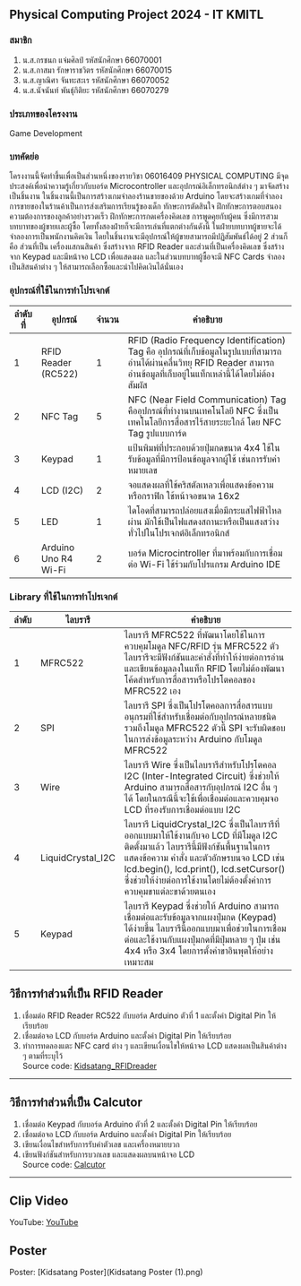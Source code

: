 ## **Physical Computing Project 2024 - IT KMITL**
### สมาชิก
1. น.ส.กรชนก แจ่มศิลป์      รหัสนักศึกษา 66070001
2. น.ส.กาสมา รักษาราชวิตร   รหัสนักศึกษา 66070015
3. น.ส.ญาณิศา จันทะสะเร    รหัสนักศึกษา 66070052
4. น.ส.นัจนันท์ พันธุ์กิติยะ   รหัสนักศึกษา 66070279
### ประเภทของโครงงาน
Game Development
### บทคัดย่อ
โครงงานนี้จัดทำขึ้นเพื่อเป็นส่วนหนึ่งของรายวิชา 06016409 PHYSICAL COMPUTING มีจุดประสงค์เพื่อนำความรู้เกี่ยวกับบอร์ด Microcontroller และอุปกรณ์อิเล็กทรอนิกส์ต่าง ๆ มาจัดสร้างเป็นชิ้นงาน
  ในชิ้นงานนี้เป็นการสร้างเกมจำลองร้านขายของด้วย Arduino โดยจะสร้างเกมที่จำลองการขายของในร้านค้าเป็นการส่งเสริมการเรียนรู้ของเด็ก ทักษะการตัดสินใจ ฝึกทักษะการตอบสนองความต้องการของลูกค้าอย่างรวดเร็ว ฝึกทักษะการกดเครื่องคิดเลข การพูดคุยกับผู้คน ซึ่งมีการสวมบทบาทของผู้ขายเเละผู้ซื้อ โดยทั้งสองฝ่ายก็จะมีการเล่นที่แตกต่างกันดังนี้ ในฝ่ายบทบาทผู้ขายจะได้จำลองการเป็นพนักงานคิดเงิน โดยในชิ้นงานจะมีอุปกรณ์ให้ผู้ขายสามารถมีปฏิสัมพันธ์ได้อยู่ 2 ส่วนก็คือ ส่วนที่เป็น เครื่องแสกนสินค้า ซึ่งสร้างจาก RFID Reader และส่วนที่เป็นเครื่องคิดเลข ซึ่งสร้างจาก Keypad และมีหน้าจอ LCD เพื่อแสดงผล และในส่วนบทบาทผู้ซื้อจะมี NFC Cards จำลองเป็นสิสนค้าต่าง ๆ ให้สามารถเลือกซื้อและนำไปคิดเงินได้นั่นเอง

### อุปกรณ์ที่ใช้ในการทำโปรเจกต์
| ลำดับที่ | อุปกรณ์ | จำนวน | คำอธิบาย |
| ---- | ---- | ---- | ---- |
| 1 | RFID Reader (RC522) | 1 | RFID (Radio Frequency Identification) Tag คือ อุปกรณ์ที่เก็บข้อมูลในรูปแบบที่สามารถอ่านได้ผ่านคลื่นวิทยุ RFID Reader สามารถอ่านข้อมูลที่เก็บอยู่ในแท็กเหล่านี้ได้โดยไม่ต้องสัมผัส |
| 2 | NFC Tag | 5 | NFC (Near Field Communication) Tag คืออุปกรณ์ที่ทำงานบนเทคโนโลยี NFC ซึ่งเป็นเทคโนโลยีการสื่อสารไร้สายระยะใกล้ โดย NFC Tag รูปแบบการ์ด|
| 3 | Keypad | 1 | แป้นพิมพ์ที่ประกอบด้วยปุ่มกดขนาด 4x4 ใช้ในรับข้อมูลที่มีการป้อนข้อมูลจากผู้ใช้ เช่นการรับค่าหมายเลข |
| 4 | LCD (I2C)| 2 | จอแสดงผลที่ใช้คริสตัลเหลวเพื่อแสดงข้อความหรือกราฟิก ใช้หน้าจอขนาด 16x2 |
| 5 | LED | 1 | ไดโอดที่สามารถปล่อยแสงเมื่อมีกระแสไฟฟ้าไหลผ่าน มักใช้เป็นไฟแสดงสถานะหรือเป็นแสงสว่างทั่วไปในโปรเจกต์อิเล็กทรอนิกส์ |
| 6 | Arduino Uno R4 Wi-Fi | 2 | บอร์ด Microcintroller ที่มาพร้อมกับการเชื่อมต่อ Wi-Fi ใช้ร่วมกับโปรแกรม Arduino IDE |

### Library ที่ใช้ในการทำโปรเจกต์
| ลำดับ | ไลบรารี | คำอธิบาย |
| ---- | ---- | ---- |
| 1 | MFRC522 | ไลบรารี MFRC522 ที่พัฒนาโดยใช้ในการควบคุมโมดูล NFC/RFID รุ่น MFRC522 ตัวไลบรารีจะมีฟังก์ชันและคำสั่งที่ทำให้ง่ายต่อการอ่านและเขียนข้อมูลลงในแท็ก RFID โดยไม่ต้องพัฒนาโค้ดสำหรับการสื่อสารหรือโปรโตคอลของ MFRC522 เอง |
| 2 | SPI | ไลบรารี SPI ซึ่งเป็นโปรโตคอลการสื่อสารแบบอนุกรมที่ใช้สำหรับเชื่อมต่อกับอุปกรณ์หลายชนิด รวมถึงโมดูล MFRC522 ตัวนี้ SPI จะรับผิดชอบในการส่งข้อมูลระหว่าง Arduino กับโมดูล MFRC522 |
| 3 | Wire | ไลบรารี Wire ซึ่งเป็นไลบรารีสำหรับโปรโตคอล I2C (Inter-Integrated Circuit) ซึ่งช่วยให้ Arduino สามารถสื่อสารกับอุปกรณ์ I2C อื่น ๆ ได้ โดยในกรณีนี้จะใช้เพื่อเชื่อมต่อและควบคุมจอ LCD ที่รองรับการเชื่อมต่อแบบ I2C |
| 4 | LiquidCrystal_I2C | ไลบรารี LiquidCrystal_I2C ซึ่งเป็นไลบรารีที่ออกแบบมาให้ใช้งานกับจอ LCD ที่มีโมดูล I2C ติดตั้งมาแล้ว ไลบรารีนี้มีฟังก์ชันพื้นฐานในการแสดงข้อความ คำสั่ง และตัวอักษรบนจอ LCD เช่น lcd.begin(), lcd.print(), lcd.setCursor() ซึ่งช่วยให้ง่ายต่อการใช้งานโดยไม่ต้องตั้งค่าการควบคุมขาแต่ละขาด้วยตนเอง |
| 5 | Keypad | ไลบรารี Keypad ซึ่งช่วยให้ Arduino สามารถเชื่อมต่อและรับข้อมูลจากแผงปุ่มกด (Keypad) ได้ง่ายขึ้น ไลบรารีนี้ออกแบบมาเพื่อช่วยในการเชื่อมต่อและใช้งานกับแผงปุ่มกดที่มีปุ่มหลาย ๆ ปุ่ม เช่น 4x4 หรือ 3x4 โดยการตั้งค่าขาอินพุตให้อย่างเหมาะสม |

## วิธีการทำส่วนที่เป็น RFID Reader
1. เชื่อมต่อ RFID Reader RC522 กับบอร์ด Arduino ตัวที่ 1 และตั้งค่า Digital Pin ให้เรียบร้อย
2. เชื่อมต่อจอ LCD กับบอร์ด Arduino และตั้งค่า Digital Pin ให้เรียบร้อย
3. ทำการทดลองแตะ NFC card ต่าง ๆ และเขียนเงื่อนไขให้หน้าจอ LCD แสดงผลเป็นสินค้าต่าง ๆ ตามที่ระบุไว้
<br>Source code: [Kidsatang_RFIDreader](Kidsatang_RFIDreader.ino)
---
## วิธีการทำส่วนที่เป็น Calcutor
1. เชื่อมต่อ Keypad กับบอร์ด Arduino ตัวที่ 2 และตั้งค่า Digital Pin ให้เรียบร้อย
2. เชื่อมต่อจอ LCD กับบอร์ด Arduino และตั้งค่า Digital Pin ให้เรียบร้อย
3. เขียนเงื่อนไขสำหรับการรับค่าตัวเลข และเครื่องหมายบวก
4. เขียนฟังก์ชันสำหรับการบวกเลข และแสดงผลบนหน้าจอ LCD
<br>Source code: [Calcutor](Calculator.ino)
---

## Clip Video 
YouTube: [YouTube](Calculator.ino)

## Poster
Poster: [Kidsatang Poster](Kidsatang Poster (1).png)
